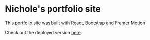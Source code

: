# Nichole's portfolio site

This portfolio site was built with React, Bootstrap and Framer Motion

Check out the deployed version [here](https://cruzn978.github.io/portfolio-website/#/).
